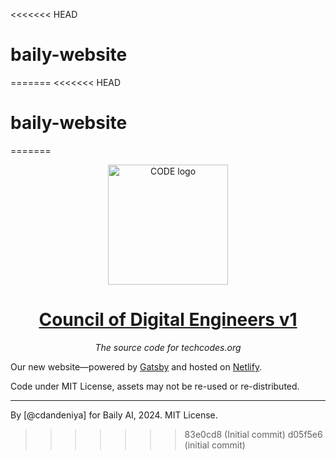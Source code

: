 <<<<<<< HEAD
# baily-website
=======
<<<<<<< HEAD
# baily-website
=======
<p align="center"><img width="192" alt="CODE logo" src="https://i.imgur.com/4387Kzs.png"></p>
<h1 align="center"><a href="https://techcodes.org/">Council of Digital Engineers v1</a></h1>
<p align="center"><i>The source code for techcodes.org</i></p>

Our new website—powered by [Gatsby] and hosted on [Netlify].

[gatsby]: https://gatsbyjs.com
[netlify]: https://www.netlify.com

Code under MIT License, assets may not be re-used or re-distributed.

---

By [@cdandeniya] for Baily AI, 2024. MIT License.
>>>>>>> 83e0cd8 (Initial commit)
>>>>>>> d05f5e6 (initial commit)
